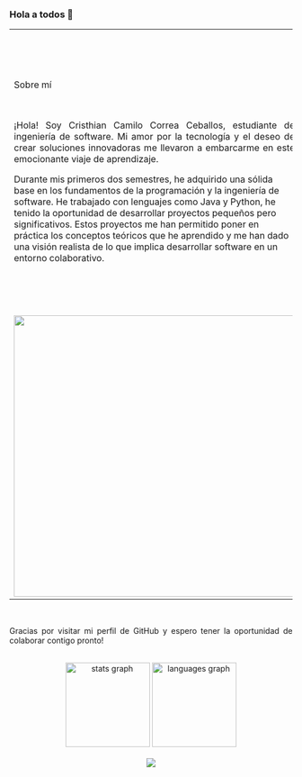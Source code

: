 ### Hola a todos 👋
<table style="border: none;">
  <tr>
    <td width="500px">
      <div align="center">
        <p style="text-align: justify;">Sobre mí</p>
      </div>
      <br>
    <p style="text-align: justify;">¡Hola! Soy Cristhian Camilo Correa Ceballos, estudiante de ingeniería de software. Mi amor por la tecnología y el deseo de crear soluciones innovadoras me llevaron a embarcarme en este emocionante viaje de aprendizaje.

Durante mis primeros dos semestres, he adquirido una sólida base en los fundamentos de la programación y la ingeniería de software. He trabajado con lenguajes como Java y Python, he tenido la oportunidad de desarrollar proyectos pequeños pero significativos. Estos proyectos me han permitido poner en práctica los conceptos teóricos que he aprendido y me han dado una visión realista de lo que implica desarrollar software en un entorno colaborativo.</p>
    </td>
    <td width="500px">
      <img src="https://github.com/Criscas1609/Criscas1609/assets/102967338/26e1953c-8294-4369-ad36-89f7218226f5" style="width: 500px; height: 500px;">
    </td>
  </tr>
   <tr>
    <td width="500px">
     <img src="https://user-images.githubusercontent.com/102967338/242783584-979b2a50-3686-4776-8de6-cea802e6ffda.gif" style="width: 500px; height: 500px;">
    </td>
    <td width="500px">
       <div align="center">
        <p style="text-align: justify;">Intereses y Habilidades</p>
      </div>
      <p style="text-align: justify;">Actualmente, estoy explorando diferentes áreas de la ingeniería de software para ampliar mis conocimientos. Estoy
        particularmente interesado en el desarrollo web, de escritorio y la inteligencia artificial. Estoy aprendiendo Spring Boot para construir sitios web
        interactivos y receptivos.
      </p>
      <p style="text-align: justify;">
        Aparte de mis estudios, también estoy desarrollando habilidades de trabajo en equipo y colaboración. Creo firmemente en la
        importancia de la comunicación efectiva y la colaboración para lograr resultados sobresalientes en proyectos de software. He participado en varios
        proyectos de equipo, donde he aprendido a trabajar en conjunto con otros desarrolladores, compartir ideas y resolver problemas de manera eficiente.
      </p>
    </td>
  </tr>
</table>
  </div>
<br>

<div align="center">
        <p style="text-align: justify;">Gracias por visitar mi perfil de GitHub y espero tener la oportunidad de colaborar contigo pronto!</p>
      </div>
      <br>

<div align="center">
  <img src="https://github-readme-stats.vercel.app/api?hide_title=false&hide_rank=false&show_icons=true&include_all_commits=true&count_private=true&disable_animations=false&theme=codeSTACKr&locale=en&hide_border=false&username=Criscas1609" height="150" alt="stats graph"  />
  <img src="https://github-readme-stats.vercel.app/api/top-langs?locale=en&hide_title=false&layout=compact&card_width=320&langs_count=5&theme=codeSTACKr&hide_border=false&username=Criscas1609" height="150" alt="languages graph"  />
</div>
<br>
<div align="center">
        <img src="https://user-images.githubusercontent.com/102967338/242775425-adccb406-01c3-4aca-9173-181523e9e54f.png" style="width: auto; height: auto;">
      </div>
      <br>
